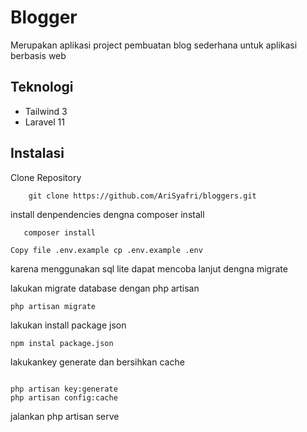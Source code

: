 
# Blogger
Merupakan aplikasi project pembuatan blog sederhana untuk aplikasi berbasis web




## Teknologi

 - Tailwind 3
 - Laravel 11

## Instalasi

Clone Repository

```
    git clone https://github.com/AriSyafri/bloggers.git 
```



install denpendencies dengna composer install

 ```
    composer install 
```

```
Copy file .env.example cp .env.example .env

```

karena menggunakan sql lite dapat mencoba lanjut dengna migrate

lakukan migrate database dengan php artisan 
```
php artisan migrate 
```

lakukan install package json  
```
npm instal package.json 
```


lakukankey generate dan bersihkan cache  
```

php artisan key:generate
php artisan config:cache
```

jalankan php artisan serve
